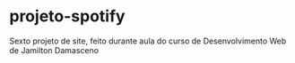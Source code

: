 # projeto-spotify
 Sexto projeto de site, feito durante aula do curso de Desenvolvimento Web de Jamilton Damasceno
